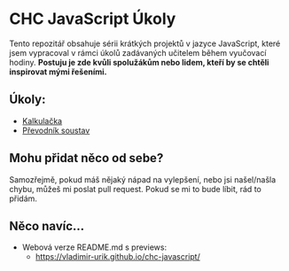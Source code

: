 # CHC JavaScript Úkoly
Tento repozitář obsahuje sérii krátkých projektů v jazyce JavaScript, které jsem vypracoval v rámci úkolů zadávaných učitelem během vyučovací hodiny.
**Postuju je zde kvůli spolužákům nebo lidem, kteří by se chtěli inspirovat mými řešeními.**

## Úkoly:
- [Kalkulačka](./kalkulacka/)
- [Převodník soustav](./prevodnik-soustav/)

## Mohu přidat něco od sebe?
Samozřejmě, pokud máš nějaký nápad na vylepšení, nebo jsi našel/našla chybu, můžeš mi poslat pull request. Pokud se mi to bude líbit, rád to přidám.

## Něco navíc...
 - Webová verze README.md s previews:
   - https://vladimir-urik.github.io/chc-javascript/
